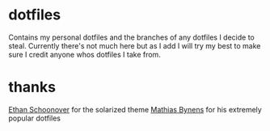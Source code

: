 # dotfiles
Contains my personal dotfiles and the branches of any dotfiles I 
decide to steal. Currently there's not much here but as I add I will try my 
best to make sure I credit anyone whos dotfiles I take from.

# thanks
[Ethan Schoonover](http://ethanschoonover.com/) for the solarized theme
[Mathias Bynens](https://github.com/mathiasbynens/dotfiles/blob/master/README.md) for his extremely popular dotfiles
